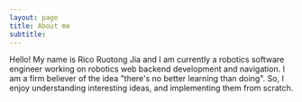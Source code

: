 ```yaml
---
layout: page
title: About me
subtitle:
---
```


Hello! My name is Rico Ruotong Jia and I am currently a robotics software engineer working on robotics web backend development and navigation. I am a firm believer of the idea "there's no better learning than doing". So, I enjoy understanding interesting ideas, and implementing them from scratch. 